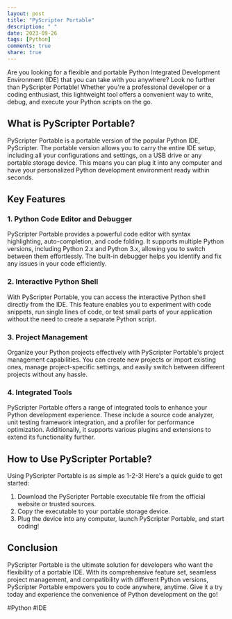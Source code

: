 ```yaml
---
layout: post
title: "PyScripter Portable"
description: " "
date: 2023-09-26
tags: [Python]
comments: true
share: true
---
```


Are you looking for a flexible and portable Python Integrated Development Environment (IDE) that you can take with you anywhere? Look no further than PyScripter Portable! Whether you're a professional developer or a coding enthusiast, this lightweight tool offers a convenient way to write, debug, and execute your Python scripts on the go.

## What is PyScripter Portable?

PyScripter Portable is a portable version of the popular Python IDE, PyScripter. The portable version allows you to carry the entire IDE setup, including all your configurations and settings, on a USB drive or any portable storage device. This means you can plug it into any computer and have your personalized Python development environment ready within seconds.

## Key Features

### 1. Python Code Editor and Debugger

PyScripter Portable provides a powerful code editor with syntax highlighting, auto-completion, and code folding. It supports multiple Python versions, including Python 2.x and Python 3.x, allowing you to switch between them effortlessly. The built-in debugger helps you identify and fix any issues in your code efficiently.

### 2. Interactive Python Shell

With PyScripter Portable, you can access the interactive Python shell directly from the IDE. This feature enables you to experiment with code snippets, run single lines of code, or test small parts of your application without the need to create a separate Python script.

### 3. Project Management

Organize your Python projects effectively with PyScripter Portable's project management capabilities. You can create new projects or import existing ones, manage project-specific settings, and easily switch between different projects without any hassle.

### 4. Integrated Tools

PyScripter Portable offers a range of integrated tools to enhance your Python development experience. These include a source code analyzer, unit testing framework integration, and a profiler for performance optimization. Additionally, it supports various plugins and extensions to extend its functionality further.

## How to Use PyScripter Portable?

Using PyScripter Portable is as simple as 1-2-3! Here's a quick guide to get started:

1. Download the PyScripter Portable executable file from the official website or trusted sources.
2. Copy the executable to your portable storage device.
3. Plug the device into any computer, launch PyScripter Portable, and start coding!

## Conclusion

PyScripter Portable is the ultimate solution for developers who want the flexibility of a portable IDE. With its comprehensive feature set, seamless project management, and compatibility with different Python versions, PyScripter Portable empowers you to code anywhere, anytime. Give it a try today and experience the convenience of Python development on the go!

#Python #IDE